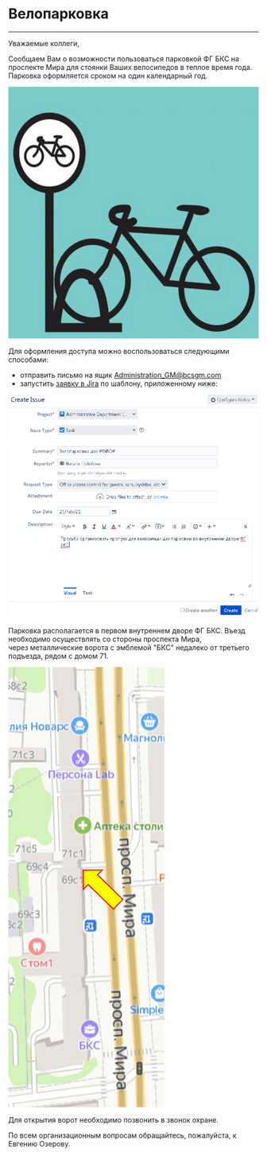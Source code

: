 # Велопарковка

---

Уважаемые коллеги,

Сообщаем Вам о возможности пользоваться парковкой ФГ БКС на проспекте Мира для стоянки Ваших велосипедов в теплое время года. Парковка оформляется сроком на один календарный год.

![%D0%92%D0%B5%D0%BB%D0%BE%D0%BF%D0%B0%D1%80%D0%BA%D0%BE%D0%B2%D0%BA%D0%B0%20190d3e4e99c8815faf79c26153ccfb72/Picture2.jpg](%D0%92%D0%B5%D0%BB%D0%BE%D0%BF%D0%B0%D1%80%D0%BA%D0%BE%D0%B2%D0%BA%D0%B0%20190d3e4e99c8815faf79c26153ccfb72/Picture2.jpg)

Для оформления доступа можно воспользоваться следующими способами:

- отправить письмо на ящик [Administration_GM@bcsgm.com](mailto:Administration_GM@bcsgm.com)
- запустить [заявку в Jira](http://jira/secure/CreateIssue.jspa?pid=16200&issuetype=3) по шаблону, приложенному ниже:

![%D0%92%D0%B5%D0%BB%D0%BE%D0%BF%D0%B0%D1%80%D0%BA%D0%BE%D0%B2%D0%BA%D0%B0%20190d3e4e99c8815faf79c26153ccfb72/image2021-2-15_20-4-19.png](%D0%92%D0%B5%D0%BB%D0%BE%D0%BF%D0%B0%D1%80%D0%BA%D0%BE%D0%B2%D0%BA%D0%B0%20190d3e4e99c8815faf79c26153ccfb72/image2021-2-15_20-4-19.png)

Парковка располагается в первом внутреннем дворе ФГ БКС. Въезд необходимо осуществлять со стороны проспекта Мира, через металлические ворота с эмблемой "БКС" недалеко от третьего подъезда, рядом с домом 71.

![%D0%92%D0%B5%D0%BB%D0%BE%D0%BF%D0%B0%D1%80%D0%BA%D0%BE%D0%B2%D0%BA%D0%B0%20190d3e4e99c8815faf79c26153ccfb72/Picture1.png](%D0%92%D0%B5%D0%BB%D0%BE%D0%BF%D0%B0%D1%80%D0%BA%D0%BE%D0%B2%D0%BA%D0%B0%20190d3e4e99c8815faf79c26153ccfb72/Picture1.png)

Для открытия ворот необходимо позвонить в звонок охране.

По всем организационным вопросам обращайтесь, пожалуйста, к Евгению Озерову.